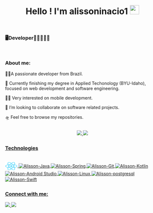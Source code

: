 <h1 align="center" >
    Hello ! I'm alissoninacio1  
  <img src="https://raw.githubusercontent.com/ShahriarShafin/ShahriarShafin/main/Assets/hi.gif" width="30px" height="30px" />
</h1>
<br>
<h3 >
    🖥Developer🐱‍💻📱📱📱
</h3>

<br>

<h3 >
    About me:
</h3>

🐱‍🏍A passionate developer from Brazil.

🔭 Currently finishing my degree in Applied Techonology (BYU-Idaho), focused on web development and software engineering.

🐱‍🚀 Very interested on mobile development.

👯 I’m looking to collaborate on software related projects.

🛸 Feel free to browse my repositories. 



##

<div align="center">
  <a href="https://github.com/alissoninacio1">
  <img height="180em" src="https://github-readme-stats.vercel.app/api?username=alissoninacio1&show_icons=true&theme=dark&include_all_commits=true&count_private=true"/>
  <img height="180em" src="https://github-readme-stats.vercel.app/api/top-langs/?username=alissoninacio1&layout=compact&langs_count=7&theme=dark"/>   
</div>
      

  
##
### Technologies
 <div style="display: inline_block"><br>
     
 <!-- <img align="center" alt="Alisson-HTML" height="30" width="40" src="https://raw.githubusercontent.com/devicons/devicon/master/icons/html5/html5-original.svg">
  <img align="center" alt="Alisson-CSS" height="30" width="40" src="https://raw.githubusercontent.com/devicons/devicon/master/icons/css3/css3-original.svg">

  <img align="center" alt="Alisson-Js" height="30" width="40" src="https://raw.githubusercontent.com/devicons/devicon/master/icons/javascript/javascript-plain.svg">
 

 
  <img align="center" alt="Alisson-Node" height="30" width="40"src="https://cdn.jsdelivr.net/gh/devicons/devicon/icons/nodejs/nodejs-original.svg" />  
  <img align="center" alt="Alisson-mysql" height="30" width="40" src="https://cdn.jsdelivr.net/gh/devicons/devicon/icons/mysql/mysql-original-wordmark.svg"/>
  <img align="center" alt="Alisson-Angular" height="30" width="40" src="https://cdn.jsdelivr.net/gh/devicons/devicon/icons/angularjs/angularjs-plain.svg" />

  <img align="center" alt="Alisson-Ts" height="30" width="40" src="https://raw.githubusercontent.com/devicons/devicon/master/icons/typescript/typescript-plain.svg">
  
-->
  
 
<img align="center" alt="Alisson-React Native" height="30" width="40" src="https://raw.githubusercontent.com/devicons/devicon/master/icons/react/react-original.svg">
<img align="center" alt="Alisson-Java" height="30" width="40" src="https://cdn.jsdelivr.net/gh/devicons/devicon/icons/java/java-original.svg">
<img align="center" alt="Alisson-Spring" height="30" width="40" src="https://cdn.jsdelivr.net/gh/devicons/devicon/icons/spring/spring-original.svg" /> 
<img align="center" alt="Alisson-Git" height="30" width="40" src="https://cdn.jsdelivr.net/gh/devicons/devicon/icons/git/git-original.svg" />  
<img align="center" alt="Alisson-Kotlin" height="30" width="40" src="https://cdn.jsdelivr.net/gh/devicons/devicon/icons/kotlin/kotlin-original.svg" />  
<img align="center" alt="Alisson-Android Studio" height="30" width="40" src="https://cdn.jsdelivr.net/gh/devicons/devicon/icons/androidstudio/androidstudio-original.svg" /> 
<img align="center" alt="Alisson-Linux" height="30" width="40" src="https://cdn.jsdelivr.net/gh/devicons/devicon/icons/linux/linux-original.svg" />
<img align="center" alt="Alisson-postgresql" height="30" width="40" src="https://cdn.jsdelivr.net/gh/devicons/devicon/icons/postgresql/postgresql-original.svg" />
<img align="center" alt="Alisson-Swift" height="30" width="40" src="https://cdn.jsdelivr.net/gh/devicons/devicon/icons/swift/swift-original.svg" />
  
           
         
          
  
  <!-- <div>
    Things that I have applied in my projects - section
</div> -->
  
  
 ##
    
<h3 align="left">Connect with me:</h3>
 
<div> 
  <a href = "mailto:alissoninacio96@gmail.com"><img src="https://img.shields.io/badge/-Gmail-%23333?style=for-the-badge&logo=gmail&logoColor=white" target="_blank"</a>
  <a href="https://www.linkedin.com/in/%C3%A1lisson-in%C3%A1cio-254570129/" target="_blank"><img src="https://img.shields.io/badge/-LinkedIn-%230077B5?style=for-the-badge&logo=linkedin&logoColor=white" target="_blank"></a> 
 
</div>
  
  <br>
  
  ##
  
  <br>


  
  

